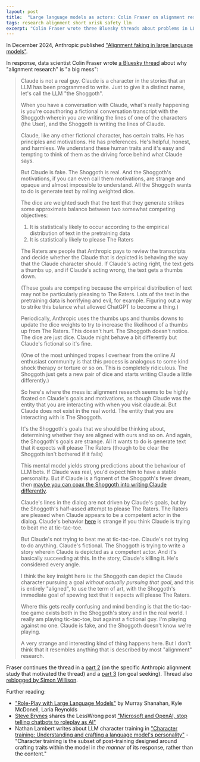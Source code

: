 ```yaml
---
layout: post
title:  "Large language models as actors: Colin Fraser on alignment research"
tags: research alignment short xrisk safety llm
excerpt: "Colin Fraser wrote three Bluesky threads about problems in LLM alignment research."
---
```


In December 2024, Anthropic published ["Alignment faking in large language models"](https://www.anthropic.com/research/alignment-faking).

In response, data scientist Colin Fraser wrote [a Bluesky thread](https://bsky.app/profile/colin-fraser.net/post/3ldoyuozxwk2x) about why "alignment research" is "a big mess":

>Claude is not a real guy. Claude is a character in the stories that an LLM has been programmed to write. Just to give it a distinct name, let's call the LLM "the Shoggoth".
>
>When you have a conversation with Claude, what's really happening is you're coauthoring a fictional conversation transcript with the Shoggoth wherein you are writing the lines of one of the characters (the User), and the Shoggoth is writing the lines of Claude.
>
>Claude, like any other fictional character, has certain traits. He has principles and motivations. He has preferences. He's helpful, honest, and harmless. We understand these human traits and it's easy and tempting to think of them as the driving force behind what Claude says.
>
>But Claude is fake. The Shoggoth is real. And the Shoggoth's motivations, if you can even call them motivations, are strange and opaque and almost impossible to understand. All the Shoggoth wants to do is generate text by rolling weighted dice.
>
>The dice are weighted such that the text that they generate strikes some approximate balance between two somewhat competing objectives:
>
>1. It is statistically likely to occur according to the empirical distribution of text in the pretraining data
>2. It is statistically likely to please The Raters
>
>The Raters are people that Anthropic pays to review the transcripts and decide whether the Claude that is depicted is behaving the way that the Claude character should. If Claude's acting right, the text gets a thumbs up, and if Claude's acting wrong, the text gets a thumbs down.
>
>(These goals are competing because the empirical distribution of text may not be particularly pleasing to The Raters. Lots of the text in the pretraining data is horrifying and evil, for example. Figuring out a way to strike this balance what allowed ChatGPT to become a thing.)
>
>Periodically, Anthropic uses the thumbs ups and thumbs downs to update the dice weights to try to increase the likelihood of a thumbs up from The Raters. This doesn't hurt. The Shoggoth doesn't notice. The dice are just dice. Claude might behave a bit differently but Claude's fictional so it's fine.
>
>(One of the most unhinged tropes I overhear from the online AI enthusiast community is that this process is analogous to some kind shock therapy or torture or so on. This is completely ridiculous. The Shoggoth just gets a new pair of dice and starts writing Claude a little differently.)
>
>So here's where the mess is: alignment research seems to be highly fixated on Claude's goals and motivations, as though Claude was the entity that you are interacting with when you visit claude.ai. But Claude does not exist in the real world. The entity that you are interacting with is The Shoggoth.
>
>It's the Shoggoth's goals that we should be thinking about, determining whether they are aligned with ours and so on. And again, the Shoggoth's goals are strange. All it wants to do is generate text that it expects will please The Raters (though to be clear the Shoggoth isn't bothered if it fails)
>
>This mental model yields strong predictions about the behaviour of LLM bots. If Claude was real, you'd expect him to have a stable personality. But if Claude is a figment of the Shoggoth's fever dream, then [maybe you can coax the Shoggoth into writing Claude differently](https://bsky.app/profile/wwalls.bsky.social/post/3lcdepvwov22g).
>
>Claude's lines in the dialog are not driven by Claude's goals, but by the Shoggoth's half-assed attempt to please The Raters. The Raters are pleased when Claude appears to be a competent actor in the dialog. Claude's behavior [here](https://bsky.app/profile/colin-fraser.net/post/3ldoyup2ijz2x) is strange if you think Claude is trying to beat me at tic-tac-toe.
>
>But Claude's not trying to beat me at tic-tac-toe. Claude's not trying to do anything. Claude's fictional. The Shoggoth is trying to write a story wherein Claude is depicted as a competent actor. And it's basically succeeding at this. In the story, Claude's killing it. He's considered every angle.
>
>I think the key insight here is: the Shoggoth can depict the Claude character pursuing a goal *without actually pursuing that goal*, and this is entirely "aligned", to use the term of art, with the Shoggoth's immediate goal of spewing text that it expects will please The Raters.
>
>Where this gets really confusing and mind bending is that the tic-tac-toe game exists both in the Shoggoth's story and in the real world. I really am playing tic-tac-toe, but against a fictional guy. I'm playing against no one. Claude is fake, and the Shoggoth doesn't know we're playing.
>
>A very strange and interesting kind of thing happens here. But I don't think that it resembles anything that is described by most "alignment" research.

Fraser continues the thread in a [part 2](https://bsky.app/profile/colin-fraser.net/post/3ldpbpnoe6m2x) (on the specific Anthropic alignment study that motivated the thread) and a [part 3](https://bsky.app/profile/colin-fraser.net/post/3ldrhbvjnkc2o) (on goal seeking). Thread also [reblogged by Simon Willison](https://simonwillison.net/2025/Jan/4/colin-fraser/).

Further reading:
 - ["Role-Play with Large Language Models"](https://arxiv.org/abs/2305.16367) by Murray Shanahan, Kyle McDonell, Laria Reynolds
 - [Steve Brynes](https://bsky.app/profile/stevebyrnes.bsky.social/post/3lizdexhzss2m) shares the LessWrong post ["Microsoft and OpenAI, stop telling chatbots to roleplay as AI"](https://www.lesswrong.com/posts/tAtp4odpziBDdvdXL/microsoft-and-openai-stop-telling-chatbots-to-roleplay-as-ai)
 - Nathan Lambert writes about LLM character training in ["Character training: Understanding and crafting a language model's personality"](https://www.interconnects.ai/p/character-training) - "Character training is the subset of post-training designed around crafting traits within the model in _the manner_ of its response, rather than the content."
